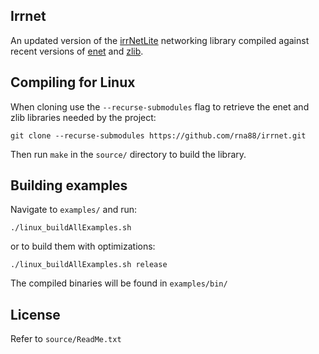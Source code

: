 ## Irrnet

An updated version of the [irrNetLite](http://irrlicht.sourceforge.net/forum/viewtopic.php?f=6&t=22658) networking library compiled against recent versions of [enet](https://github.com/lsalzman/enet) and [zlib](https://github.com/madler/zlib).


## Compiling for Linux

When cloning use the `--recurse-submodules` flag to retrieve the enet and zlib libraries needed by the project:

`git clone --recurse-submodules https://github.com/rna88/irrnet.git`

Then run `make` in the `source/` directory to build the library. 


## Building examples

Navigate to `examples/` and run:

`./linux_buildAllExamples.sh` 

or to build them with optimizations:

`./linux_buildAllExamples.sh release` 

The compiled binaries will be found in `examples/bin/`


## License

Refer to `source/ReadMe.txt`
